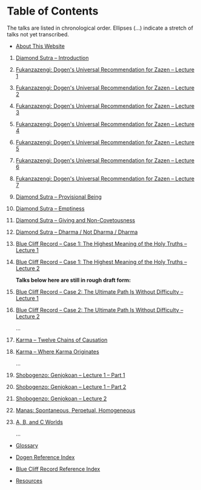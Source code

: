 # Table of Contents

The talks are listed in chronological order. Ellipses (...) indicate a stretch of talks not yet transcribed.

- [About This Website](about#0)

1. [Diamond Sutra – Introduction](1979-05-09-Diamond-Sutra-Introduction#0)

1. [Fukanzazengi: Dogen's Universal Recommendation for Zazen – Lecture 1](1979-06-09-Fukanzazengi-Lecture1#0)

1. [Fukanzazengi: Dogen's Universal Recommendation for Zazen – Lecture 2](1979-06-10-Fukanzazengi-Lecture2#0)

1. [Fukanzazengi: Dogen's Universal Recommendation for Zazen – Lecture 3](1979-06-11-Fukanzazengi-Lecture3#0)

1. [Fukanzazengi: Dogen's Universal Recommendation for Zazen – Lecture 4](1979-06-12-Fukanzazengi-Lecture4#0)

1. [Fukanzazengi: Dogen's Universal Recommendation for Zazen – Lecture 5](1979-06-13-Fukanzazengi-Lecture5#0)

1. [Fukanzazengi: Dogen's Universal Recommendation for Zazen – Lecture 6](1979-06-14-Fukanzazengi-Lecture6#0)

1. [Fukanzazengi: Dogen's Universal Recommendation for Zazen – Lecture 7](1979-06-15-Fukanzazengi-Lecture7#0)

1. [Diamond Sutra – Provisional Being](1979-07-25-Diamond-Sutra-Provisional-Being#0)

1. [Diamond Sutra – Emptiness](1979-08-01-Diamond-Sutra-Emptiness#0)

1. [Diamond Sutra – Giving and Non-Covetousness](1979-08-08-Diamond-Sutra-Giving-and-Non-Covetousness#0)

1. [Diamond Sutra – Dharma / Not Dharma / Dharma](1979-08-15-Diamond-Sutra-Dharma-Not-Dharma-Dharma#0)

1. [Blue Cliff Record – Case 1: The Highest Meaning of the Holy Truths – Lecture 1](1979-11-17-BlueCliffRecordCase1Lecture1#0)

1. [Blue Cliff Record – Case 1: The Highest Meaning of the Holy Truths – Lecture 2](1979-11-18-BlueCliffRecordCase1Lecture2#0)
	
	**Talks below here are still in rough draft form:**
	
1. [Blue Cliff Record – Case 2: The Ultimate Path Is Without Difficulty – Lecture 1](1980-01-19-BlueCliffRecordCase2Lecture1#0)

1. [Blue Cliff Record – Case 2: The Ultimate Path Is Without Difficulty – Lecture 2](1980-01-20-BlueCliffRecordCase2Lecture2#0)
	
	...
	
1. [Karma – Twelve Chains of Causation](1980-07-01-Karma-TwelveChainsOfCausation#0)

1. [Karma – Where Karma Originates](1980-07-02-Karma-WhereKarmaOriginates#0)
	
	...
	
1. [Shobogenzo: Genjokoan – Lecture 1 – Part 1](1987-06-06-Shobogenzo-Genjokoan-Lecture1-Part1#0)

1. [Shobogenzo: Genjokoan – Lecture 1 – Part 2](1987-06-06-Shobogenzo-Genjokoan-Lecture1-Part2#0)

1. [Shobogenzo: Genjokoan – Lecture 2](1987-06-07-Shobogenzo-Genjokoan-Lecture2#0)

1. [Manas: Spontaneous, Perpetual, Homogeneous](1987-06-20-Manas#0)

1. [A, B, and C Worlds](1987-06-27-A-B-and-C-Worlds#0)
	
	... 

- [Glossary](glossary#0)

- [Dogen Reference Index](dogen#0)

- [Blue Cliff Record Reference Index](BCR#0)

- [Resources](resources#0)


